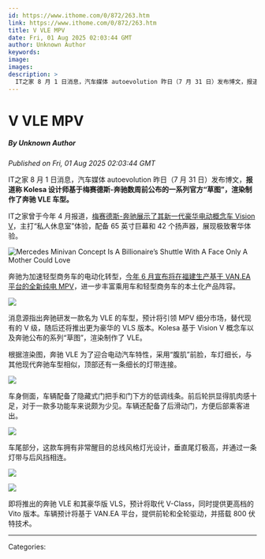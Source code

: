 ```yaml
---
id: https://www.ithome.com/0/872/263.htm
link: https://www.ithome.com/0/872/263.htm
title: V VLE MPV
date: Fri, 01 Aug 2025 02:03:44 GMT
author: Unknown Author
keywords: 
image: 
images: 
description: >
  IT之家 8 月 1 日消息，汽车媒体 autoevolution 昨日（7 月 31 日）发布博文，报道称 Kolesa 设计师基于梅赛德斯-奔驰数周前公布的一系列官方“草图”，渲染制作了奔驰 VLE 车型。IT之家曾于今年 4 月报道，梅赛德斯-奔驰展示了其新一代豪华电动概念车 Vision V，主打“私人休息室”体验，配备 65 英寸巨幕和 42 个扬声器，展现极致奢华体验。奔驰为加速轻型商务车的电动化转型，今年 6 月宣布将在福建生产基于 VAN.EA 平台的全新纯电 MPV，进一步丰富乘用车和轻型商务车的本土化产品阵容。消息源指出奔驰研发一款名为 VLE 的车型，预计将引领 MPV 细分市场，替代现有的 V 级，随后还将推出更为豪华的 VLS 版本。Kolesa 基于 Vision V 概念车以及奔驰公布的系列“草图”，渲染制作了 VLE。根据渲染图，奔驰 VLE 为了迎合电动汽车特性，采用“腹肌”前脸，车灯细长，与其他现代奔驰车型相似，顶部还有一条细长的灯带连接。车身侧面，车辆配备了隐藏式门把手和门下方的低调线条。前后轮拱显得肌肉感十足，对于一款多功能车来说颇为少见。车辆还配备了后滑动门，方便后部乘客进出。车尾部分，这款车拥有非常醒目的总线风格灯光设计，垂直尾灯极高，并通过一条灯带与后风挡相连。即将推出的奔驰 VLE 和其豪华版 VLS，预计将取代 V-Class，同时提供更高档的 Vito 版本。车辆预计将基于 VAN.EA 平台，提供前轮和全轮驱动，并搭载
---
```

# V VLE MPV
##### By Unknown Author
_Published on Fri, 01 Aug 2025 02:03:44 GMT_

IT之家 8 月 1 日消息，汽车媒体 autoevolution 昨日（7 月 31 日）发布博文，**报道称 Kolesa 设计师基于梅赛德斯-奔驰数周前公布的一系列官方“草图”，渲染制作了奔驰 VLE 车型。**

IT之家曾于今年 4 月报道，[梅赛德斯-奔驰展示了其新一代豪华电动概念车 Vision V](https://www.ithome.com/0/848/227.htm)，主打“私人休息室”体验，配备 65 英寸巨幕和 42 个扬声器，展现极致奢华体验。

![ Mercedes Minivan Concept Is A Billionaire’s Shuttle With A Face Only A Mother Could Love](https://img.ithome.com/newsuploadfiles/2025/4/49856d3d-abd3-4338-8f1b-4d34682cf47a.jpg?x-bce-process=image/format,f_auto)

奔驰为加速轻型商务车的电动化转型，[今年 6 月宣布将在福建生产基于 VAN.EA 平台的全新纯电 MPV](https://www.ithome.com/0/864/550.htm)，进一步丰富乘用车和轻型商务车的本土化产品阵容。

![](https://img.ithome.com/newsuploadfiles/2025/4/1d5f36ac-df41-440c-b185-1a6b12813044.png?x-bce-process=image/format,f_auto)

消息源指出奔驰研发一款名为 VLE 的车型，预计将引领 MPV 细分市场，替代现有的 V 级，随后还将推出更为豪华的 VLS 版本。Kolesa 基于 Vision V 概念车以及奔驰公布的系列“草图”，渲染制作了 VLE。

根据渲染图，奔驰 VLE 为了迎合电动汽车特性，采用“腹肌”前脸，车灯细长，与其他现代奔驰车型相似，顶部还有一条细长的灯带连接。

![](https://img.ithome.com/newsuploadfiles/2025/8/47e29434-86e9-4065-8d48-7de2b6644358.jpg?x-bce-process=image/format,f_auto)

车身侧面，车辆配备了隐藏式门把手和门下方的低调线条。前后轮拱显得肌肉感十足，对于一款多功能车来说颇为少见。车辆还配备了后滑动门，方便后部乘客进出。

![](https://img.ithome.com/newsuploadfiles/2025/8/f17ca65e-7a25-442a-8f9e-14980cd327bd.jpg?x-bce-process=image/format,f_auto)

车尾部分，这款车拥有非常醒目的总线风格灯光设计，垂直尾灯极高，并通过一条灯带与后风挡相连。

![](https://img.ithome.com/newsuploadfiles/2025/8/90c06ab8-f1b9-47d0-a70e-50f8b949fbd2.jpg?x-bce-process=image/format,f_auto)

![](https://img.ithome.com/newsuploadfiles/2025/8/b8bbc46a-e8d3-4ca0-a0ab-00ff915d3924.jpg?x-bce-process=image/format,f_auto)

即将推出的奔驰 VLE 和其豪华版 VLS，预计将取代 V-Class，同时提供更高档的 Vito 版本。车辆预计将基于 VAN.EA 平台，提供前轮和全轮驱动，并搭载 800 伏特技术。

---
Categories: 